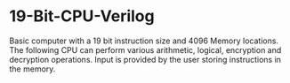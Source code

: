# 19-Bit-CPU-Verilog
Basic computer with a 19 bit instruction size and 4096 Memory locations. The following CPU can perform various arithmetic, logical, encryption and decryption operations. Input is provided by the user storing instructions in the memory.

